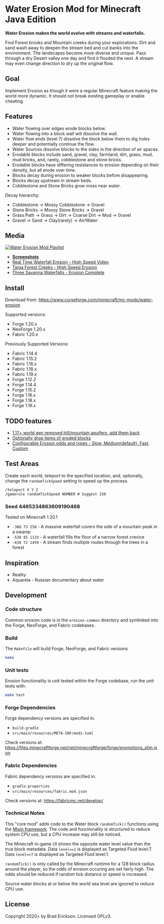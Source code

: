 # Water Erosion Mod for Minecraft Java Edition

**Water Erosion makes the world evolve with streams and waterfalls.**

Find Forest brooks and Mountain creeks during your explorations. Dirt and sand
wash away to deepen the stream bed and cut banks into the environment. The
landscapes become more diverse and unique. Pass through a dry Desert valley one
day and find it flooded the next. A stream may even change direction to dry up
the original flow.

## Goal

Implement Erosion as though it were a regular Minecraft feature making the world
more dynamic. It should not break existing gameplay or enable cheating.

## Features

* Water flowing over edges erode blocks below.
* Water flowing into a block wall will dissolve the wall.
* Water flow ends (level 7) dissolve the block below them to dig holes deeper
  and potentially continue the flow.
* Water Sources dissolve blocks to the sides in the direction of air spaces.
* Erodable blocks include sand, gravel, clay, farmland, dirt, grass, mud, mud bricks, and,
  rarely, cobblestone and stone bricks.
* Erodable blocks have differing resistances to erosion depending on their
  density, but all erode over time.
* Blocks decay during erosion to weaker blocks before disappearing.
* Blocks decay upstream in stream beds.
* Cobblestone and Stone Bricks grow moss near water.

Decay hierarchy:

* Cobblestone -> Mossy Cobblestone -> Gravel
* Stone Bricks -> Mossy Stone Bricks -> Gravel
* Grass Path -> Grass -> Dirt -> Coarse Dirt -> Mud -> Gravel
* Gravel -> Sand -> Clay(rarely) -> Air/Water

## Media

[![Water Erosion Mod Playlist](https://i.imgur.com/azPKFFY.png)](https://www.youtube.com/watch?v=ZQbcPGYTRvA&list=PLFgkjwcnVWJXh0zbaWK0F6OyW_pZOFS9d)

* **[Screenshots](https://www.curseforge.com/minecraft/mc-mods/water-erosion/screenshots)**
* [Real Time Waterfall Erosion - High Speed Video](https://www.youtube.com/watch?v=ZQbcPGYTRvA)
* [Taiga Forest Creeks - High Speed Erosion](https://www.youtube.com/watch?v=N29mWO8NTOU)
* [Three Savanna Waterfalls - Erosion Complete](https://www.youtube.com/watch?v=Gi73OZ0hbqE)

## Install

Download from: https://www.curseforge.com/minecraft/mc-mods/water-erosion

Supported versions:

* Forge 1.20.x
* NeoForge 1.20.x
* Fabric 1.20.x

Previously Supported Versions:

* Fabric 1.14.4
* Fabric 1.15.2
* Fabric 1.16.x
* Fabric 1.18.x
* Fabric 1.19.x
* Forge 1.12.2
* Forge 1.14.4
* Forge 1.15.2
* Forge 1.16.x
* Forge 1.18.x
* Forge 1.19.x

## TODO features

* [1.17+ world gen removed hill/mountain aquifers, add them back](https://github.com/13rac1/Minecraft-Water-Erosion/issues/28)
* [Optionally drop items of eroded blocks](https://github.com/13rac1/Minecraft-Water-Erosion/issues/3)
* [Configurable Erosion odds and types - Slow, Medium(default), Fast, Custom](https://github.com/13rac1/Minecraft-Water-Erosion/issues/1)

## Test Areas

Create each world, teleport to the specified location, and, optionally, change
the `randomTickSpeed` setting to speed up the process.

```script
/teleport X Y Z
/gamerule randomTickSpeed NUMBER # Suggest 150
```

### Seed 4465334863609190468

Tested on Minecraft 1.20.1

* `-388 73 258` - A massive waterfall covers the side of a mountain peak in a swamp
* `-538 85 1133` - A waterfall fills the floor of a narrow forest crevice 
* `-638 72 1459` - A stream finds multiple routes through the trees in a forest

## Inspiration

* Reality
* Aquarela - Russian documentary about water

## Development

### Code structure

Common erosion code is in the `erosion-common` directory and symlinked into the Forge, NeoForge, and Fabric codebases.

### Build

The `Makefile` will build Forge, NeoForge, and Fabric versions

```bash
make
```

### Unit tests

Erosion functionality is unit tested within the Forge codebase, run the unit tests with:

```bash
make test
```

### Forge Dependencies

Forge dependency versions are specified in:

* `build.gradle`
* `src/main/resources/META-INF/mods.toml`

Check versions at: https://files.minecraftforge.net/net/minecraftforge/forge/promotions_slim.json

### Fabric Dependencies

Fabric dependency versions are specified in:

* `gradle.properties`
* `src/main/resources/fabric.mod.json`

Check versions at: https://fabricmc.net/develop/

### Technical Notes

This "core mod" adds code to the Water block `randomTick()` functions using the
[Mixin framework][MixinFramework]. The code and functionality is structured to
reduce system CPU use, but a CPU increase may still be noticed.

The Minecraft in-game UI shows the opposite water level value than the true block
metadata. Data `level==1` is displayed as Targeted Fluid level:7. Data `level==7`
is displayed as Targeted Fluid level:1.

`randomTick()` is only called by the Minecraft runtime for a 128 block radius
around the player, so the odds of erosion occuring are set fairly high. The odds
should be reduced if random tick distance or speed is increased.

Source water blocks at or below the world sea level are ignored to reduce CPU use.

[MixinFramework]: https://github.com/SpongePowered/Mixin

## License

Copyright 2020+ by Brad Erickson. Licensed GPLv3.
